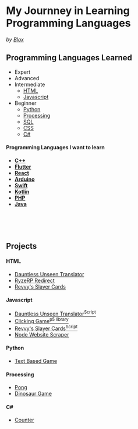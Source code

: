 # My Journney in Learning Programming Languages
*by [Blox](https://github.com/ItzMrBlox)*



## Programming Languages Learned
* Expert
* Advanced
* Intermediate
  * [HTML](https://github.com/ItzMrBlox/MyJournneyinLearningProgramming/blob/master/README.md#HTML)
  * [Javascript](https://github.com/ItzMrBlox/MyJournneyinLearningProgramming/blob/master/README.md#javascript)
* Beginner
  * [Python](https://github.com/ItzMrBlox/MyJournneyinLearningProgramming/blob/master/README.md#python)
  * [Processing](https://github.com/ItzMrBlox/MyJournneyinLearningProgramming/blob/master/README.md#Processing)
  * [SQL](https://github.com/ItzMrBlox/MyJournneyinLearningProgramming/blob/master/README.md#SQL)
  * [CSS]()
  * [C#](https://github.com/ItzMrBlox/MyJournneyinLearningProgramming/blob/master/README.md#C#)

#### Programming Languages I want to learn

* **[C++](https://en.wikipedia.org/wiki/C%2B%2B)**
* **[Flutter](https://flutter.dev/)**
* **[React](https://reactjs.org/)**
* **[Arduino](https://www.arduino.cc/)**
* **[Swift](https://developer.apple.com/swift/)**
* **[Kotlin](https://kotlinlang.org/)**
* **[PHP](https://www.php.net/)**
* **[Java]()**

<br>
<br>
<br>

## Projects
####  HTML
* [Dauntless Unseen Translator](https://github.com/ItzMrBlox/DauntlessUnseenTranslator)
* [RyzeRP Redirect](https://github.com/ItzMrBlox/RyzeRPRedirect)
* [Revvy's Slayer Cards](https://github.com/ItzMrBlox/Revvy-s-Dauntless-Slayer-Cards)

#### Javascript
* [Dauntless Unseen Translator<sup>Script</sup>](https://github.com/ItzMrBlox/DauntlessUnseenTranslator/blob/master/scripts/translate.js)
* [Clicking Game<sup>p5 library</sup>](https://github.com/ItzMrBlox/MyJournneyinLearningProgramming/tree/master/Javascript/p5%20Game)
* [Revvy's Slayer Cards<sup>Script</sup>](https://github.com/ItzMrBlox/Revvy-s-Dauntless-Slayer-Cards/blob/master/assets/scripts/main.js)
* [Node Website Scraper](https://github.com/ItzMrBlox/MyJournneyinLearningProgramming/tree/master/Javascript/Node.js/Scrape)

#### Python
* [Text Based Game](https://github.com/ItzMrBlox/MyJournneyinLearningProgramming/tree/master/Python/Text%20Based%20Game)

#### Processing
* [Pong](https://github.com/ItzMrBlox/MyJournneyinLearningProgramming/tree/master/Processing/Pong)
* [Dinosaur Game](https://github.com/ItzMrBlox/MyJournneyinLearningProgramming/tree/master/Processing/DinosaurGame)

#### C#
* [Counter](https://github.com/ItzMrBlox/MyJournneyinLearningProgramming/tree/master/C%23/Counter)

